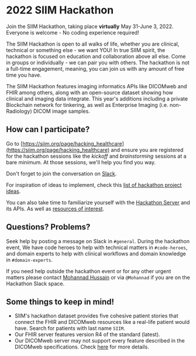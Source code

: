 # 2022 SIIM Hackathon
Join the SIIM Hackathon, taking place **virtually** May 31-June 3, 2022. Everyone is welcome - No coding experience required!

The SIIM Hackathon is open to all walks of life, whether you are clinical, technical or something else - we want YOU! In true SIIM spirit, the hackathon is focused on education and collaboration above all else. Come in groups or individually - we can pair you with others. The hackathon is not a full-time engagement, meaning, you can join us with any amount of free time you have.

The SIIM Hackathon features imaging informatics APIs like DICOMweb and FHIR among others, along with an open-source dataset showing how clinical and imaging data integrate. This year's additions including a private Blockchain network for tinkering, as well as Enterprise Imaging (i.e. non-Radiology) DICOM image samples.

## How can I participate?

Go to [https://siim.org/page/hacking_healthcare](https://siim.org/page/hacking_healthcare) and ensure you are registered for the hackathon sessions like the *kickoff* and *brainstorming* sessions at a bare minimum. At those sessions, we'll help you find you way.

Don't forget to join the conversation on [Slack](https://join.slack.com/t/siimhackathon/shared_invite/zt-mkk0yn2e-KUqOLi6ETBUQmOffxmcQxA). 

For inspiration of ideas to implement, check this [list of hackathon project ideas](https://docs.google.com/document/d/1E8txiKck5jxTEzJ2FadaMKnwJoZNkgYuUUa69sDY9xY/edit?usp=sharing).

You can also take time to familiarize yourself with the [Hackathon Server](./hackathon-server.md) and its APIs. As well as [resources of interest](../apis/other-apis-and-standards.md).


## Questions? Problems?
Seek help by posting a message on Slack in `#general`. During the hackathon event, We have code heroes to help with technical matters in `#code-heroes`, and domain experts to help with clinical workflows and domain knowledge in `#domain-experts`.

If you need help outside the hackathon event or for any other urgent matters please contact [Mohannad Hussain](https://github.com/mohannadhussain) or via `@Mohannad` if you are on the Hackathon Slack space.

## Some things to keep in mind!
* SIIM's hackathon dataset provides five cohesive patient stories that connect the FHIR and DICOMweb resources like a real-life patient would have. Search for patients with last name `SIIM`.
*  Our FHIR server features version R4 of the standard (latest).
* Our DICOMweb server may not support every feature described in the DICOMweb specifications. Check [here](https://hg.orthanc-server.com/orthanc-dicomweb/file/tip/Status.txt) for more details.